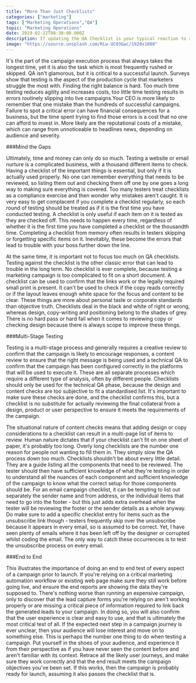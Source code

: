 ```yaml
---
title: "More Than Just Checklists"
categories: ["marketing"]
tags: ["Marketing Operations","QA"]
topic: "Marketing Operations"
date: 2019-02-22T08:30:00.000Z
description: If updating the QA Checklist is your typical reaction to a campaign error, then its time to ask questions about whether you are testing campaigns properly.
image: "https://source.unsplash.com/RLw-UC03Gwc/1920x1080"
---
```

It's the part of the campaign execution process that always takes the longest time, yet it is also the task which is most frequently rushed or skipped. QA isn't glamorous, but it is critical to a successful launch. Surveys show that testing is the aspect of the production cycle that marketers struggle the most with. Finding the right balance is hard. Too much time testing reduces agility and increases costs, too little time testing results in errors routinely slipping into live campaigns.Your CEO is more likely to remember that one mistake than the hundreds of successful campaigns. Failure to spot a critical error can have financial consequences for a business, but the time spent trying to find those errors is a cost that no one can afford to invest in. More likely are the reputational costs of a mistake, which can range from unnoticeable to headlines news, depending on audience and severity.

###Mind the Gaps

Ultimately, time and money can only do so much. Testing a website or email nurture is a complicated business, with a thousand different items to check. Having a checklist of the important things is essential, but only if it is actually used properly. No one can remember everything that needs to be reviewed, so listing them out and checking them off one by one goes a long way to making sure everything is covered. Too many testers treat checklists as a compliance exercise and then wonder why mistakes aren't caught. It is very easy to get complacent if you complete a checklist regularly, so each round of testing should be treated as if it is the first time you have conducted testing. A checklist is only useful if each item on it is tested as they are checked off.  This needs to happen every time, regardless of whether it is the first time you have completed a checklist or the thousandth time. Completing a checklist from memory often results in testers skipping or forgetting specific items on it. Inevitably, these become the errors that lead to trouble with your boss further down the line.

At the same time, it is important not to focus too much on QA checklists. Testing against the checklist is the other classic error that can lead to trouble in the long term. No checklist is ever complete, because testing a marketing campaign is too complicated to fit on a short document. A checklist can be used to confirm that the links work or the legally required small print is present. It can't be used to check if the copy reads correctly or if the layout leaves enough white space for the focus and content to be clear. These things are more about personal taste or corporate standards than objective truth. Checklists deal in the black and white of right or wrong, whereas design, copy-writing and positioning belong to the shades of grey. There is no hard pass or hard fail when it comes to reviewing copy or checking design because there is always scope to improve these things.

###Multi-Stage Testing

Testing is a multi-stage process and generally requires a creative review to confirm that the campaign is likely to encourage responses, a content review to ensure that the right message is being used and a technical QA to confirm that the campaign has been configured correctly in the platforms that will be used to execute it. These are all separate processes which require a different type of analysis, often by different people. Checklists should only be used for the technical QA phase, because the design and content checks are too subjective to fit a standardised list. It's important to make sure these checks are done, and the checklist confirms this, but a checklist is no substitute for actually reviewing the final collateral from a design, product or user perspective to ensure it meets the requirements of the campaign.

The situational nature of content checks means that adding design or copy considerations to a checklist can result in a multi-page list of items to review. Human nature dictates that if your checklist can't fit on one sheet of paper, it's probably too long. Overly long checklists are the number one reason for people not wanting to fill them in. They simply slow the QA process down too much. Checklists shouldn't be about every little detail. They are a guide listing all the components that need to be reviewed. The tester should then have sufficient knowledge of what they're testing in order to understand all the nuances of each component and sufficient knowledge of the campaign to know what the correct setup for those components should be. For an email campaign checklist, it can be tempting to list out separately the sender name and from address, or the individual items that need to go into the footer - but this just adds extra overhead when the tester will be reviewing the footer or the sender details as a whole anyway. Do make sure to add a specific checklist entry for items such as the unsubscribe link though - testers frequently skip over the unsubscribe because it appears in every email, so is assumed to be correct. Yet, I have seen plenty of emails where it has been left off by the designer or corrupted whilst coding the email. The only way to catch these occurrences is to test the unsubscribe process on every email.

###End to End

This illustrates the importance of doing an end to end test of every aspect of a campaign prior to launch. If you're relying on a critical marketing automation workflow or existing web page make sure they still work before going live, and ensure the end reports are showing the data they're supposed to. There's nothing worse than running an expensive campaign, only to discover that the lead capture forms you're relying on aren't working properly or are missing a critical piece of information required to link back the generated leads to your campaign. In doing so, you will also confirm that the user experience is clear and easy to use, and that is ultimately the most critical test of all. If the expected next step in a campaign journey is ever unclear, then your audience will lose interest and move on to something else. This is perhaps the number one thing to do when testing a campaign. Put yourself in the shoes of your audience, and experience it from their perspective as if you have never seen the content before and aren't familiar with its context. Retrace all the likely user journeys, and make sure they work correctly and that the end result meets the campaign objectives you've been set. If this works, then the campaign is probably ready for launch, assuming it also passes the checklist that is.
